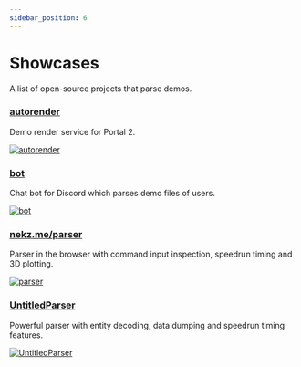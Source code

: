 ```yaml
---
sidebar_position: 6
---
```


# Showcases

A list of open-source projects that parse demos.

### [autorender](https://autorender.nekz.me)

Demo render service for Portal 2.

[![autorender](/img/autorender.nekz.me.png)](https://autorender.nekz.me)

### [bot](https://bot.nekz.me)

Chat bot for Discord which parses demo files of users.

[![bot](/img/bot_demo_info.gif)](https://bot.nekz.me)

### [nekz.me/parser](https://nekz.me/parser)

Parser in the browser with command input inspection, speedrun timing and 3D plotting.

[![parser](/img/nekz_me_parser.gif)](https://nekz.me/parser)

### [UntitledParser](https://github.com/UncraftedName/UntitledParser)

Powerful parser with entity decoding, data dumping and speedrun timing features.

[![UntitledParser](/img/untitled_parser.gif)](https://github.com/UncraftedName/UntitledParser)
